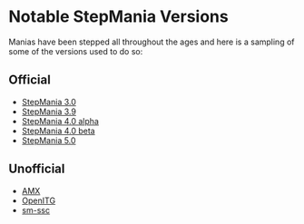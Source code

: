 Notable StepMania Versions
=======

Manias have been stepped all throughout the ages and here is a sampling of some of the versions used to do so:

Official
--------
* [StepMania 3.0](versions/stepmania-3-0)
* [StepMania 3.9](versions/stepmania-3-9)
* [StepMania 4.0 alpha](versions/stepmania-4-0-alpha)
* [StepMania 4.0 beta](versions/stepmania-4-0-beta)
* [StepMania 5.0](versions/stepmania-5-0)

Unofficial
----------
* [AMX](versions/amx)
* [OpenITG](versions/openitg)
* [sm-ssc](versions/sm-ssc)